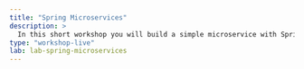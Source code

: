 ```yaml
---
title: "Spring Microservices"
description: >
  In this short workshop you will build a simple microservice with Spring. Spring Boot’s many purpose-built features make it easy to build and run your microservices in production at scale. And don’t forget, no microservice architecture is complete without Spring Cloud—easing administration and boosting your fault-tolerance.
type: "workshop-live"
lab: lab-spring-microservices
---
```

